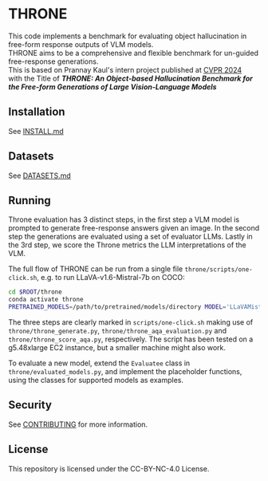 # THRONE
This code implements a benchmark for evaluating object hallucination in free-form response outputs of VLM models.\
THRONE aims to be a comprehensive and flexible benchmark for un-guided free-response generations. \
This is based on Prannay Kaul's intern project published at [CVPR 2024](https://openaccess.thecvf.com/content/CVPR2024/html/Kaul_THRONE_An_Object-based_Hallucination_Benchmark_for_the_Free-form_Generations_of_CVPR_2024_paper.html) \
with the Title of ***THRONE: An Object-based Hallucination Benchmark for the Free-form Generations of Large Vision-Language Models***

## Installation
See [INSTALL.md](./INSTALL.md)

## Datasets
See [DATASETS.md](./DATASETS.md)

## Running
Throne evaluation has 3 distinct steps, in the first step a VLM model is prompted to generate free-response answers given an image.
In the second step the generations are evaluated using a set of evaluator LLMs. Lastly in the 3rd step, we score the Throne metrics the LLM interpretations of the VLM.

The full flow of THRONE can be run from a single file `throne/scripts/one-click.sh`,
e.g. to run LLaVA-v1.6-Mistral-7b on COCO:
```bash
cd $ROOT/throne
conda activate throne
PRETRAINED_MODELS=/path/to/pretrained/models/directory MODEL='LLaVAMistral' DATASET='coco_subset' bash scripts/one-click.sh
```
The three steps are clearly marked in `scripts/one-click.sh` making use of `throne/throne_generate.py`,
`throne/throne_aqa_evaluation.py` and `throne/throne_score_aqa.py`, respectively.
The script has been tested on a g5.48xlarge EC2 instance, but a smaller machine might also work.

To evaluate a new model, extend the `Evaluatee` class in `throne/evaluated_models.py`, and implement the placeholder functions, using the classes for supported models as examples.

## Security

See [CONTRIBUTING](CONTRIBUTING.md#security-issue-notifications) for more information.

## License

This repository is licensed under the CC-BY-NC-4.0 License.

